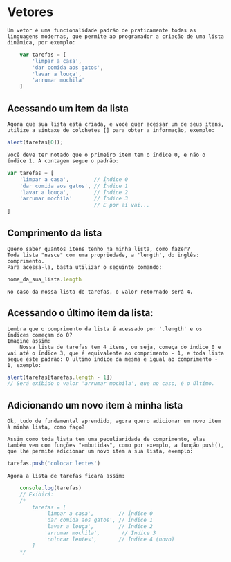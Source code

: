 # Vetores

    Um vetor é uma funcionalidade padrão de praticamente todas as linguagens modernas, que permite ao programador a criação de uma lista dinâmica, por exemplo:

```javascript
    var tarefas = [
        'limpar a casa',
        'dar comida aos gatos',
        'lavar a louça',
        'arrumar mochila'
    ]
```

## Acessando um item da lista

    Agora que sua lista está criada, e você quer acessar um de seus itens, utilize a sintaxe de colchetes [] para obter a informação, exemplo:

```javascript
alert(tarefas[0]);
```

    Você deve ter notado que o primeiro item tem o índice 0, e não o índice 1. A contagem segue o padrão:
    
```javascript
var tarefas = [
    'limpar a casa',        // Índice 0
    'dar comida aos gatos', // Índice 1
    'lavar a louça',        // Índice 2
    'arrumar mochila'       // Índice 3
                            // E por aí vai...
]
```

## Comprimento da lista

    Quero saber quantos itens tenho na minha lista, como fazer?
    Toda lista "nasce" com uma propriedade, a 'length', do inglês: comprimento.
    Para acessa-la, basta utilizar o seguinte comando:

```javascript
nome_da_sua_lista.length
```

    No caso da nossa lista de tarefas, o valor retornado será 4.

## Acessando o último item da lista:

    Lembra que o comprimento da lista é acessado por '.length' e os índices começam do 0?
    Imagine assim:
        Nossa lista de tarefas tem 4 itens, ou seja, começa do índice 0 e vai até o índice 3, que é equivalente ao comprimento - 1, e toda lista segue este padrão: O ultimo índice da mesma é igual ao comprimento - 1, exemplo:

```javascript
alert(tarefas[tarefas.length - 1])
// Será exibido o valor 'arrumar mochila', que no caso, é o último.
```

## Adicionando um novo item à minha lista

    Ok, tudo de fundamental aprendido, agora quero adicionar um novo item à minha lista, como faço?

    Assim como toda lista tem uma peculiaridade de comprimento, elas também vem com funções "embutidas", como por exemplo, a função push(), que lhe permite adicionar um novo item a sua lista, exemplo:

```javascript
tarefas.push('colocar lentes')
```

    Agora a lista de tarefas ficará assim:

```javascript
    console.log(tarefas)
    // Exibirá:
    /*
        tarefas = [
            'limpar a casa',        // Índice 0
            'dar comida aos gatos', // Índice 1
            'lavar a louça',        // Índice 2
            'arrumar mochila',       // Índice 3
            'colocar lentes',       // Índice 4 (novo)
        ]
    */
```
